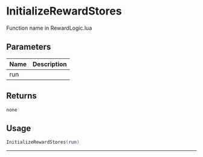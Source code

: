 # InitializeRewardStores

Function name in RewardLogic.lua

## Parameters

| Name | Description |
| ---- | ----------- |
| run  |             |

## Returns

`none`

## Usage

```lua
InitializeRewardStores(run)
```

---
